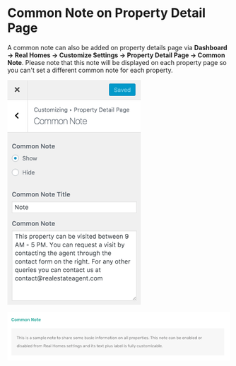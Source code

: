 # Common Note on Property Detail Page

A common note can also be added on property details page via **Dashboard → Real Homes → Customize Settings → Property Detail Page → Common Note**. Please note that this note will be displayed on each property page so you can't set a different common note for each property.

![Common Note Settings](images/single-property-page/common-note.png)

![Common Note on Property Page](images/single-property-page/property-common-note-modern.png)
